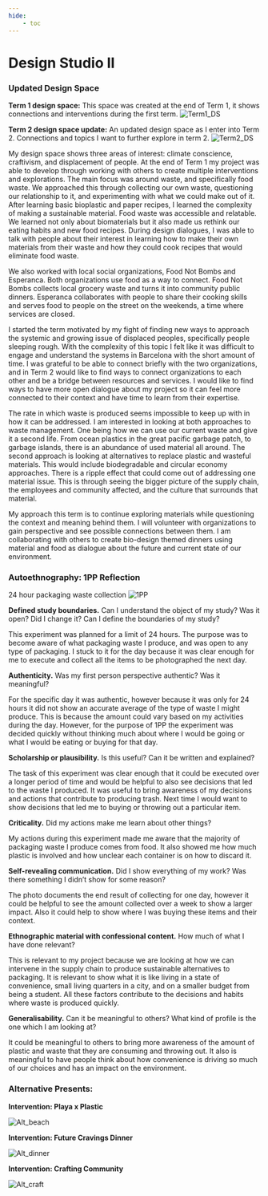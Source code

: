 ```yaml
---
hide:
    - toc
---
```


# Design Studio II

### Updated Design Space

**Term 1 design space:**
This space was created at the end of Term 1, it shows connections and interventions during the first term. 
![Term1_DS](../images/2Term/1_DesignStudioII/Term1_DS.jpg)

**Term 2 design space update:**
An updated design space as I enter into Term 2. Connections and topics I want to further explore in term 2. 
![Term2_DS](../images/2Term/1_DesignStudioII/Term2_DS.jpg)


My design space shows three areas of interest: climate conscience, craftivism, and displacement of people. At the end of Term 1 my project was able to develop through working with others to create multiple interventions and explorations. The main focus was around waste, and specifically food waste. We approached this through collecting our own waste, questioning our relationship to it, and experimenting with what we could make out of it. After learning basic bioplastic and paper recipes, I learned the complexity of making a sustainable material. Food waste was accessible and relatable. We learned not only about biomaterials but it also made us rethink our eating habits and new food recipes. During design dialogues, I was able to talk with people about their interest in learning how to make their own materials from their waste and how they could cook recipes that would eliminate food waste. 

We also worked with local social organizations, Food Not Bombs and Esperanca. Both organizations use food as a way to connect. Food Not Bombs collects local grocery waste and turns it into community public dinners. Esperanca collaborates with people to share their cooking skills and serves food to people on the street on the weekends, a time where services are closed. 

I started the term motivated by my fight of finding new ways to approach the systemic and growing issue of displaced peoples, specifically people sleeping rough. With the complexity of this topic I felt like it was difficult to engage and understand the systems in Barcelona with the short amount of time. I was grateful to be able to connect briefly with the two organizations, and in Term 2 would like to find ways to connect organizations to each other and be a bridge between resources and services. I would like to find ways to have more open dialogue about my project so it can feel more connected to their context and have time to learn from their expertise. 

The rate in which waste is produced seems impossible to keep up with in how it can be addressed. I am interested in looking at both approaches to waste management. One being how we can use our current waste and give it a second life. From ocean plastics in the great pacific garbage patch, to garbage islands, there is an abundance of used material all around. The second approach is looking at alternatives to replace plastic and wasteful materials. This would include biodegradable and circular economy approaches. There is a ripple effect that could come out of addressing one material issue. This is through seeing the bigger picture of the supply chain, the employees and community affected, and the culture that surrounds that material. 

My approach this term is to continue exploring materials while questioning the context and meaning behind them. I will volunteer with organizations to gain perspective and see possible connections between them. I am collaborating with others to create bio-design themed dinners using material and food as dialogue about the future and current state of our environment.


### Autoethnography: 1PP Reflection

24 hour packaging waste collection
![1PP](../images/2Term/1_DesignStudioII/1PP.JPG)

**Defined study boundaries.** Can I understand the object of my study? Was it open? Did I
change it? Can I define the boundaries of my study?

This experiment was planned for a limit of 24 hours. The purpose was to become aware of what packaging waste I produce, and was open to any type of packaging. I stuck to it for the day because it was clear enough for me to execute and collect all the items to be photographed the next day. 

**Authenticity.** Was my first person perspective authentic? Was it meaningful?

For the specific day it was authentic, however because it was only for 24 hours it did not show an accurate average of the type of waste I might produce. This is because the amount could vary based on my activities during the day. However, for the purpose of 1PP the experiment was decided quickly without thinking much about where I would be going or what I would be eating or buying for that day. 

**Scholarship or plausibility.** Is this useful? Can it be written and explained?

The task of this experiment was clear enough that it could be executed over a longer period of time and would be helpful to also see decisions that led to the waste I produced. It was useful to bring awareness of my decisions and actions that contribute to producing trash. Next time I would want to show decisions that led me to buying or throwing out a particular item.

**Criticality.** Did my actions make me learn about other things?

My actions during this experiment made me aware that the majority of packaging waste I produce comes from food. It also showed me how much plastic is involved and how unclear each container is on how to discard it.  

**Self-revealing communication.** Did I show everything of my work? Was there
something I didn’t show for some reason?

The photo documents the end result of collecting for one day, however it could be helpful to see the amount collected over a week to show a larger impact. Also it could help to show where I was buying these items and their context. 

**Ethnographic material with confessional content.** How much of what I have done relevant?

This is relevant to my project because we are looking at how we can intervene in the supply chain to produce sustainable alternatives to packaging. It is relevant to show what it is like living in a state of convenience, small living quarters in a city, and on a smaller budget from being a student. All these factors contribute to the decisions and habits where waste is produced quickly.

**Generalisability.** Can it be meaningful to others? What kind of profile is the one which I am looking at?

It could be meaningful to others to bring more awareness of the amount of plastic and waste that they are consuming and throwing out. It also is meaningful to have people think about how convenience is driving so much of our choices and has an impact on the environment.  


### Alternative Presents:

**Intervention: Playa x Plastic**

![Alt_beach](../images/2Term/1_DesignStudioII/Alt_beach.jpg)

**Intervention: Future Cravings Dinner**

![Alt_dinner](../images/2Term/1_DesignStudioII/Alt_dinner.jpg)

**Intervention: Crafting Community**

![Alt_craft](../images/2Term/1_DesignStudioII/Alt-craft.jpg)